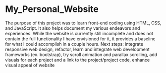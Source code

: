# My_Personal_Website

The purpose of this project was to learn front-end coding using HTML, CSS, and JavaScript. It also helps document my various endeavors and experiences. While the website is currently still incomplete and does not contain the full functionality I have envisioned for it, it provides a baseline for what I could accomplish in a couple hours. 
Next steps: integrate responsive web design, refactor, learn and integrate web development frameworks (ex. bootstrap), try scroll animation and parallax scrolling, add visuals for each project and a link to the project/project code, enhance visual appeal of website
